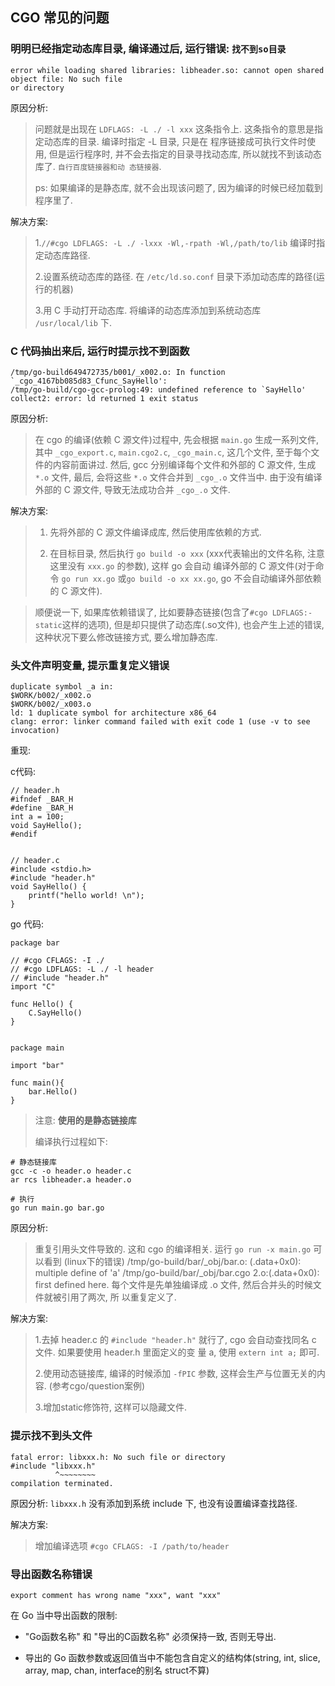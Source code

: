 ## CGO 常见的问题

### 明明已经指定动态库目录, 编译通过后, 运行错误: `找不到so目录`

```
error while loading shared libraries: libheader.so: cannot open shared object file: No such file 
or directory
```

原因分析:

> 问题就是出现在 `LDFLAGS: -L ./ -l xxx` 这条指令上. 这条指令的意思是指定动态库的目录. 编译时指定 -L 目录, 只是在
> 程序链接成可执行文件时使用, 但是运行程序时, 并不会去指定的目录寻找动态库, 所以就找不到该动态库了. `自行百度链接器和动
> 态链接器`.
>
> ps: 如果编译的是静态库, 就不会出现该问题了, 因为编译的时候已经加载到程序里了.


解决方案:

> 1.`//#cgo LDFLAGS: -L ./ -lxxx -Wl,-rpath -Wl,/path/to/lib` 编译时指定动态库路径.
> 
> 2.设置系统动态库的路径. 在 `/etc/ld.so.conf` 目录下添加动态库的路径(运行的机器)
>
> 3.用 C 手动打开动态库. 将编译的动态库添加到系统动态库 `/usr/local/lib` 下.


### C 代码抽出来后, 运行时提示找不到函数

```
/tmp/go-build649472735/b001/_x002.o: In function `_cgo_4167bb085d83_Cfunc_SayHello':
/tmp/go-build/cgo-gcc-prolog:49: undefined reference to `SayHello'
collect2: error: ld returned 1 exit status
```

原因分析:

> 在 cgo 的编译(依赖 C 源文件)过程中, 先会根据 `main.go` 生成一系列文件, 其中 `_cgo_export.c`, `main.cgo2.c`, 
`_cgo_main.c`, 这几个文件, 至于每个文件的内容前面讲过. 然后, gcc 分别编译每个文件和外部的 C 源文件, 生成 `*.o` 文件,
最后, 会将这些 `*.o` 文件合并到 `_cgo_.o` 文件当中. 由于没有编译外部的 C 源文件, 导致无法成功合并 `_cgo_.o` 文件.

解决方案:

> 1. 先将外部的 C 源文件编译成库, 然后使用库依赖的方式.
>
> 2. 在目标目录, 然后执行 `go build -o xxx` (xxx代表输出的文件名称, 注意这里没有 `xxx.go` 的参数), 这样 go 会自动
编译外部的 C 源文件(对于命令 `go run xx.go` 或`go build -o xx xx.go`, go 不会自动编译外部依赖的 C 源文件).


> 顺便说一下, 如果库依赖错误了, 比如要静态链接(包含了`#cgo LDFLAGS:-static`这样的选项), 但是却只提供了动态库(.so文件), 
也会产生上述的错误, 这种状况下要么修改链接方式, 要么增加静态库.


### 头文件声明变量, 提示重复定义错误

```
duplicate symbol _a in:
$WORK/b002/_x002.o
$WORK/b002/_x003.o
ld: 1 duplicate symbol for architecture x86_64
clang: error: linker command failed with exit code 1 (use -v to see invocation)
```

重现:

c代码:
```cgo
// header.h
#ifndef _BAR_H
#define _BAR_H
int a = 100;
void SayHello();
#endif


// header.c
#include <stdio.h>
#include "header.h"
void SayHello() {
    printf("hello world! \n");
}
```

go 代码:
```cgo
package bar

// #cgo CFLAGS: -I ./
// #cgo LDFLAGS: -L ./ -l header
// #include "header.h"
import "C"

func Hello() {
    C.SayHello()
}


package main

import "bar"

func main(){
    bar.Hello()
}
```

> 注意: **使用的是静态链接库**
>
> 编译执行过程如下:

```
# 静态链接库
gcc -c -o header.o header.c 
ar rcs libheader.a header.o 

# 执行
go run main.go bar.go
```

原因分析:

> 重复引用头文件导致的. 这和 cgo 的编译相关. 运行 `go run -x main.go` 可以看到 (linux下的错误)
> /tmp/go-build/bar/_obj/bar.o: (.data+0x0): multiple define of 'a' /tmp/go-build/bar/_obj/bar.cgo
> 2.o:(.data+0x0): first defined here. 每个文件是先单独编译成 .o 文件, 然后合并头的时候文件就被引用了两次, 所
> 以重复定义了.


解决方案:

> 1.去掉 header.c 的 `#include "header.h"` 就行了, cgo 会自动查找同名 c 文件. 如果要使用 header.h 里面定义的变
> 量 a, 使用 `extern int a;` 即可.
>
> 2.使用动态链接库, 编译的时候添加 `-fPIC` 参数, 这样会生产与位置无关的内容. (参考cgo/question案例)
>
> 3.增加static修饰符, 这样可以隐藏文件.
 

### 提示找不到头文件

```
fatal error: libxxx.h: No such file or directory
#include "libxxx.h"
          ^~~~~~~~~
compilation terminated.
```

原因分析: `libxxx.h` 没有添加到系统 include 下, 也没有设置编译查找路径.

解决方案:

> 增加编译选项 `#cgo CFLAGS: -I /path/to/header`


### 导出函数名称错误

```
export comment has wrong name "xxx", want "xxx"
```

在 Go 当中导出函数的限制:

- "Go函数名称" 和 "导出的C函数名称" 必须保持一致, 否则无导出.

-  导出的 Go 函数参数或返回值当中不能包含自定义的结构体(string, int, slice, array, map, chan, interface的别名
struct不算)